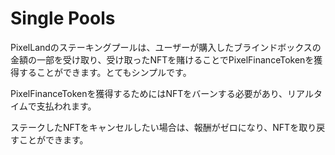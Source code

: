 # Single Pools

PixelLandのステーキングプールは、ユーザーが購入したブラインドボックスの金額の一部を受け取り、受け取ったNFTを賭けることでPixelFinanceTokenを獲得することができます。とてもシンプルです。

PixelFinanceTokenを獲得するためにはNFTをバーンする必要があり、リアルタイムで支払われます。

ステークしたNFTをキャンセルしたい場合は、報酬がゼロになり、NFTを取り戻すことができます。
